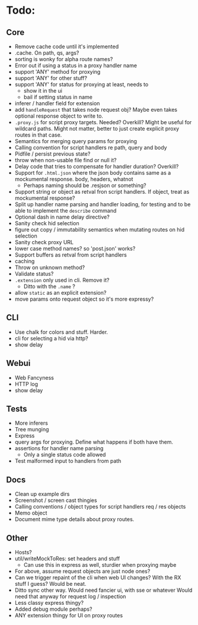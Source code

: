 # Todo:

## Core 

- Remove cache code until it's implemented
- .cache. On path, qs, args?
- sorting is wonky for alpha route names?
- Error out if using a status in a proxy handler name
- support 'ANY' method for proxying
- support 'ANY' for other stuff?
- support 'ANY' for status for proxying at least, needs to
  - show it in the ui
  - bail if setting status in name
- inferer / handler field for extension
- add `handleRequest` that takes node request obj? Maybe even takes
  optional response object to write to.
- `.proxy.js` for script proxy targets. Needed? Overkill? Might be useful
  for wildcard paths. Might not matter, better to just create explicit
  proxy routes in that case.
- Semantics for merging query params for proxying
- Calling convention for script handlers re path, query and body
- Pidfile / persist previous state?
- throw when non-usable file find or null it?
- Delay code that tries to compensate for handler duration? Overkill?
- Support for `.html.json` where the json body contains same as a
  mockumental response. body, headers, whatnot
  - Perhaps naming should be .resjson or something? 
- Support string or object as retval fron script handlers. If object, treat
  as mockumental response?
- Split up handler name parsing and handler loading, for testing and
  to be able to implement the `describe` command
- Optional dash in name delay directive?
- Sanity check hid selection
- figure out copy / immutability semantics when mutating routes on hid
  selection
- Sanity check proxy URL
- lower case method names? so 'post.json' works?
- Support buffers as retval from script handlers
- caching
- Throw on unknown method?
- Validate status?
- `.extension` only used in cli. Remove it?
  - Ditto with the `.name` ?
- allow `static` as an explicit extension?
- move params onto request object so it's more expressy?

## CLI

- Use chalk for colors and stuff. Harder.
- cli for selecting a hid via http?
- show delay


## Webui

- Web Fancyness
- HTTP log
- show delay


## Tests

- More inferers
- Tree munging
- Express
- query args for proxying. Define what happens if both have them.
- assertions for handler name parsing
  - Only a single status code allowed
- Test malformed input to handlers from path


## Docs

- Clean up example dirs
- Screenshot / screen cast thingies
- Calling conventions / object types for script handlers req / res objects
- Memo object
- Document mime type details about proxy routes.


## Other

- Hosts?
- util/writeMockToRes: set headers and stuff
  - Can use this in express as well, sturdier when proxying maybe
- For above, assume request objects are just node ones?
- Can we trigger repaint of the cli when web UI changes? With the RX
  stuff I guess? Would be neat.
- Ditto sync other way. Would need fancier ui, with sse or whatever
  Would need that anyway for request log / inspection
- Less classy express thingy?
- Added debug module perhaps?
- ANY extension thingy for UI on proxy routes

